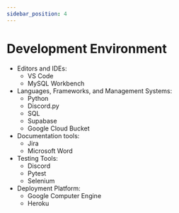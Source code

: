 ```yaml
---
sidebar_position: 4
---
```


# Development Environment

- Editors and IDEs:
  - VS Code
  - MySQL Workbench
- Languages, Frameworks, and Management Systems:
  - Python
  - Discord.py
  - SQL
  - Supabase
  - Google Cloud Bucket
- Documentation tools:
  - Jira
  - Microsoft Word
- Testing Tools:
  - Discord
  - Pytest
  - Selenium
- Deployment Platform:
  - Google Computer Engine
  - Heroku
